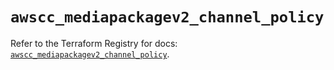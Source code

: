 # `awscc_mediapackagev2_channel_policy`

Refer to the Terraform Registry for docs: [`awscc_mediapackagev2_channel_policy`](https://registry.terraform.io/providers/hashicorp/awscc/0.70.0/docs/resources/mediapackagev2_channel_policy).
